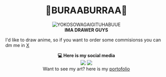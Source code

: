 <h1 align='center'>
  🍍BURAABURRAA🍍
</h1>

<div align="center"><img src="Ritsu.gif" alt="YOKOSOWAGAIGITUHABUUE"></div>

<div align="center"><strong>IMA DRAWER GUYS</strong></div>

<p>I'd like to draw anime, so if you want to order some commisionss you can dm me in <a href="https://x.com/ShouAmeee">X</a>

<div align="center"><strong>💻 Here is my social media</strong></div>

<div align="center"><a href="https://web.facebook.com/raruraru.eri"><img src="https://img.shields.io/badge/Facebook-1877F2?style=for-the-badge&logo=facebook&logoColor=whit" /></a> <a href="https://x.com/ShouAmeee"><img src="https://img.shields.io/badge/X-000000?style=for-the-badge&logo=x&logoColor=white" /></a></div>

<div align="center">Want to see my art? here is my <a href="https://x.com/ShouAmeee">portofolio</a>
</div>
    <p align="center"></p>